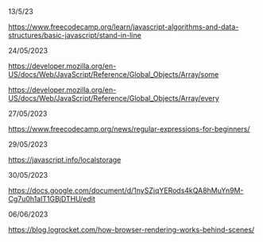 13/5/23

https://www.freecodecamp.org/learn/javascript-algorithms-and-data-structures/basic-javascript/stand-in-line

24/05/2023

https://developer.mozilla.org/en-US/docs/Web/JavaScript/Reference/Global_Objects/Array/some

https://developer.mozilla.org/en-US/docs/Web/JavaScript/Reference/Global_Objects/Array/every

27/05/2023

https://www.freecodecamp.org/news/regular-expressions-for-beginners/

29/05/2023

https://javascript.info/localstorage

30/05/2023

https://docs.google.com/document/d/1nySZjqYERods4kQA8hMuYn9M-Cg7u0h1alT1GBjDTHU/edit

06/06/2023

https://blog.logrocket.com/how-browser-rendering-works-behind-scenes/
